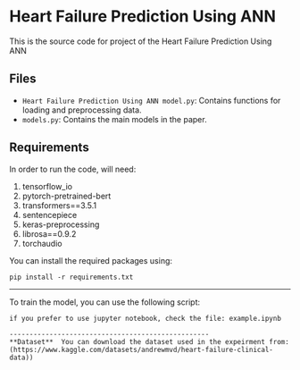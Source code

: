 # Heart Failure Prediction Using ANN
This is the source code for project of the Heart Failure Prediction Using ANN

## Files

- `Heart Failure Prediction Using ANN model.py`: Contains functions for loading and preprocessing data.
- `models.py`: Contains the main models in the paper.

## Requirements

In order to run the code, will need:

1. tensorflow_io
2. pytorch-pretrained-bert
3. transformers==3.5.1
4. sentencepiece
5. keras-preprocessing
7. librosa==0.9.2
8. torchaudio

You can install the required packages using:
 ```
pip install -r requirements.txt
 ```
--------------------------------------------------
To train the model, you can use the following script:
 ```
if you prefer to use jupyter notebook, check the file: example.ipynb

--------------------------------------------------
**Dataset**  You can download the dataset used in the expeirment from:(https://www.kaggle.com/datasets/andrewmvd/heart-failure-clinical-data))


